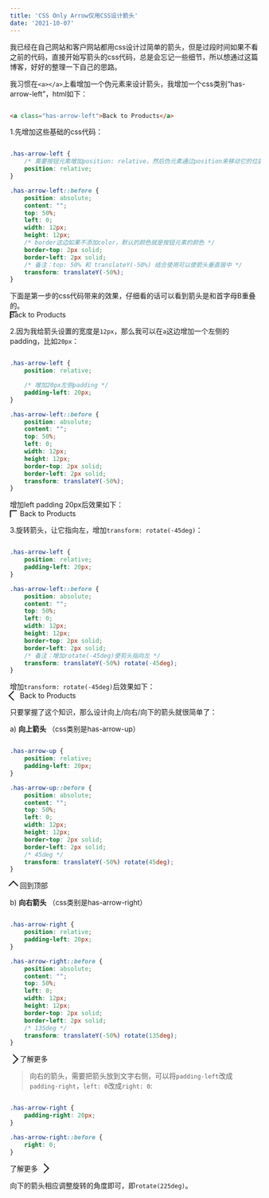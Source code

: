 ```yaml
---
title: 'CSS Only Arrow仅用CSS设计箭头'
date: '2021-10-07'
---
```


我已经在自己网站和客户网站都用css设计过简单的箭头，但是过段时间如果不看之前的代码，直接开始写箭头的css代码，总是会忘记一些细节，所以想通过这篇博客，好好的整理一下自己的思路。

我习惯在`<a></a>`上看增加一个伪元素来设计箭头，我增加一个css类别“has-arrow-left”，html如下：
```html

<a class="has-arrow-left">Back to Products</a>

```

1.先增加这些基础的css代码：
```css

.has-arrow-left {
    /* 需要按钮元素增加position: relative，然后伪元素通过position来移动它的位置 */
    position: relative;
}

.has-arrow-left::before {
    position: absolute;
    content: "";
    top: 50%;
    left: 0;
    width: 12px;
    height: 12px;
    /* border这边如果不添加color，默认的颜色就是按钮元素的颜色 */
    border-top: 2px solid;
    border-left: 2px solid;
    /* 备注：top: 50% 和 translateY(-50%) 结合使用可以使箭头垂直居中 */
    transform: translateY(-50%);
}

```

下面是第一步的css代码带来的效果，仔细看的话可以看到箭头是和首字母B重叠的。<br>
<a class="has-arrow-left-1">Back to Products</a>
<style>
.has-arrow-left-1 {
  position: relative;
}
.has-arrow-left-1::before {
  position: absolute;
  content: "";
  top: 50%;
  left: 0;
  width: 12px;
  height: 12px;
  border-top: 2px solid;
  border-left: 2px solid;
  transform: translateY(-50%);
}
</style>

2.因为我给箭头设置的宽度是`12px`，那么我可以在`a`这边增加一个左侧的padding，比如`20px`：
```css

.has-arrow-left {
    position: relative;

    /* 增加20px左侧padding */
    padding-left: 20px;
}

.has-arrow-left::before {
    position: absolute;
    content: "";
    top: 50%;
    left: 0;
    width: 12px;
    height: 12px;
    border-top: 2px solid;
    border-left: 2px solid;
    transform: translateY(-50%);
}

```

增加left padding 20px后效果如下：<br>
<a class="has-arrow-left-2">Back to Products</a>
<style>
.has-arrow-left-2 {
  position: relative;
  padding-left: 20px;
}
.has-arrow-left-2::before {
  position: absolute;
  content: "";
  top: 50%;
  left: 0;
  width: 12px;
  height: 12px;
  border-top: 2px solid;
  border-left: 2px solid;
  transform: translateY(-50%);
}
</style>

3.旋转箭头，让它指向左，增加`transform: rotate(-45deg)`：
```css

.has-arrow-left {
    position: relative;
    padding-left: 20px;
}

.has-arrow-left::before {
    position: absolute;
    content: "";
    top: 50%;
    left: 0;
    width: 12px;
    height: 12px;
    border-top: 2px solid;
    border-left: 2px solid;
    /* 备注：增加rotate(-45deg)使剪头指向左 */
    transform: translateY(-50%) rotate(-45deg);
}

```
增加`transform: rotate(-45deg)`后效果如下：<br>
<a class="has-arrow-left-3">Back to Products</a>
<style>
.has-arrow-left-3 {
  position: relative;
  padding-left: 20px;
}
.has-arrow-left-3::before {
  position: absolute;
  content: "";
  top: 50%;
  left: 0;
  width: 12px;
  height: 12px;
  border-top: 2px solid;
  border-left: 2px solid;
  transform: translateY(-50%) rotate(-45deg);
}
</style>

只要掌握了这个知识，那么设计向上/向右/向下的箭头就很简单了：


a) **向上箭头** （css类别是has-arrow-up）
```css

.has-arrow-up {
    position: relative;
    padding-left: 20px;
}

.has-arrow-up::before {
    position: absolute;
    content: "";
    top: 50%;
    left: 0;
    width: 12px;
    height: 12px;
    border-top: 2px solid;
    border-left: 2px solid;
    /* 45deg */
    transform: translateY(-50%) rotate(45deg);
}

```
<a class="has-arrow-up">回到顶部</a>
<style>
.has-arrow-up {
  position: relative;
  padding-left: 20px;
}
.has-arrow-up::before {
  position: absolute;
  content: "";
  top: 50%;
  left: 0;
  width: 12px;
  height: 12px;
  border-top: 2px solid;
  border-left: 2px solid;
  transform: translateY(-50%) rotate(45deg);
}
</style>

b) **向右箭头** （css类别是has-arrow-right）

```css

.has-arrow-right {
    position: relative;
    padding-left: 20px;
}

.has-arrow-right::before {
    position: absolute;
    content: "";
    top: 50%;
    left: 0;
    width: 12px;
    height: 12px;
    border-top: 2px solid;
    border-left: 2px solid;
    /* 135deg */
    transform: translateY(-50%) rotate(135deg);
}

```

<a class="has-arrow-right">了解更多</a>
<style>
.has-arrow-right {
  position: relative;
  padding-left: 20px;
}
.has-arrow-right::before {
  position: absolute;
  content: "";
  top: 50%;
  left: 0;
  width: 12px;
  height: 12px;
  border-top: 2px solid;
  border-left: 2px solid;
  transform: translateY(-50%) rotate(135deg);
}
</style>

> 向右的箭头，需要把箭头放到文字右侧，可以将`padding-left`改成`padding-right`，`left: 0`改成`right: 0`:

```css

.has-arrow-right {
    padding-right: 20px;
}

.has-arrow-right::before {
    right: 0;
}

```

<a class="has-arrow-right-2">了解更多</a>
<style>
.has-arrow-right-2 {
  position: relative;
  padding-right: 20px;
}
.has-arrow-right-2::before {
  position: absolute;
  content: "";
  top: 50%;
  right: 0;
  width: 12px;
  height: 12px;
  border-top: 2px solid;
  border-left: 2px solid;
  transform: translateY(-50%) rotate(135deg);
}
</style>

向下的箭头相应调整旋转的角度即可，即`rotate(225deg)`。
